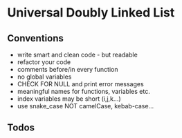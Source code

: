 # Universal Doubly Linked List

## Conventions
- write smart and clean code - but readable
- refactor your code
- comments before/in every function
- no global variables
- CHECK FOR NULL and print error messages
- meaningful names for functions, variables etc.
- index variables may be short (i,j,k...)
- use snake_case NOT camelCase, kebab-case...

## Todos

